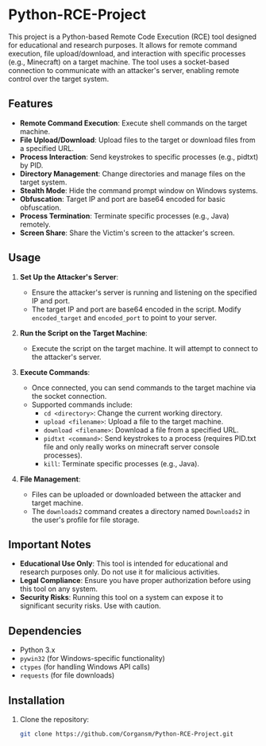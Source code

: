 # Python-RCE-Project

This project is a Python-based Remote Code Execution (RCE) tool designed for educational and research purposes. It allows for remote command execution, file upload/download, and interaction with specific processes (e.g., Minecraft) on a target machine. The tool uses a socket-based connection to communicate with an attacker's server, enabling remote control over the target system.

## Features

- **Remote Command Execution**: Execute shell commands on the target machine.
- **File Upload/Download**: Upload files to the target or download files from a specified URL.
- **Process Interaction**: Send keystrokes to specific processes (e.g., pidtxt) by PID.
- **Directory Management**: Change directories and manage files on the target system.
- **Stealth Mode**: Hide the command prompt window on Windows systems.
- **Obfuscation**: Target IP and port are base64 encoded for basic obfuscation.
- **Process Termination**: Terminate specific processes (e.g., Java) remotely.
- **Screen Share**: Share the Victim's screen to the attacker's screen.

## Usage

1. **Set Up the Attacker's Server**: 
   - Ensure the attacker's server is running and listening on the specified IP and port.
   - The target IP and port are base64 encoded in the script. Modify `encoded_target` and `encoded_port` to point to your server.

2. **Run the Script on the Target Machine**:
   - Execute the script on the target machine. It will attempt to connect to the attacker's server.

3. **Execute Commands**:
   - Once connected, you can send commands to the target machine via the socket connection.
   - Supported commands include:
     - `cd <directory>`: Change the current working directory.
     - `upload <filename>`: Upload a file to the target machine.
     - `download <filename>`: Download a file from a specified URL.
     - `pidtxt <command>`: Send keystrokes to a process (requires PID.txt file and only really works on minecraft server console processes).
     - `kill`: Terminate specific processes (e.g., Java).

4. **File Management**:
   - Files can be uploaded or downloaded between the attacker and target machine.
   - The `downloads2` command creates a directory named `Downloads2` in the user's profile for file storage.

## Important Notes

- **Educational Use Only**: This tool is intended for educational and research purposes only. Do not use it for malicious activities.
- **Legal Compliance**: Ensure you have proper authorization before using this tool on any system.
- **Security Risks**: Running this tool on a system can expose it to significant security risks. Use with caution.

## Dependencies

- Python 3.x
- `pywin32` (for Windows-specific functionality)
- `ctypes` (for handling Windows API calls)
- `requests` (for file downloads)

## Installation

1. Clone the repository:
   ```bash
   git clone https://github.com/Corgansm/Python-RCE-Project.git
